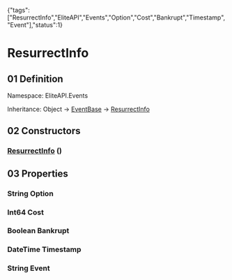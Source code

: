 {"tags":["ResurrectInfo","EliteAPI","Events","Option","Cost","Bankrupt","Timestamp","Event"],"status":1}

# ResurrectInfo

## 01 Definition

Namespace: <span class='code'>EliteAPI.Events</span>

Inheritance: <span class='code'>Object</span> → <span class='code'>[EventBase](../../EliteAPI/Events/EventBase.html)</span> → <span class='code'>[ResurrectInfo](../../EliteAPI/Events/ResurrectInfo.html)</span>

## 02 Constructors

### <span class='code'>[ResurrectInfo](../../EliteAPI/Events/ResurrectInfo.html)</span> ()

## 03 Properties

### <span class='code'>String</span> Option

### <span class='code'>Int64</span> Cost

### <span class='code'>Boolean</span> Bankrupt

### <span class='code'>DateTime</span> Timestamp

### <span class='code'>String</span> Event

